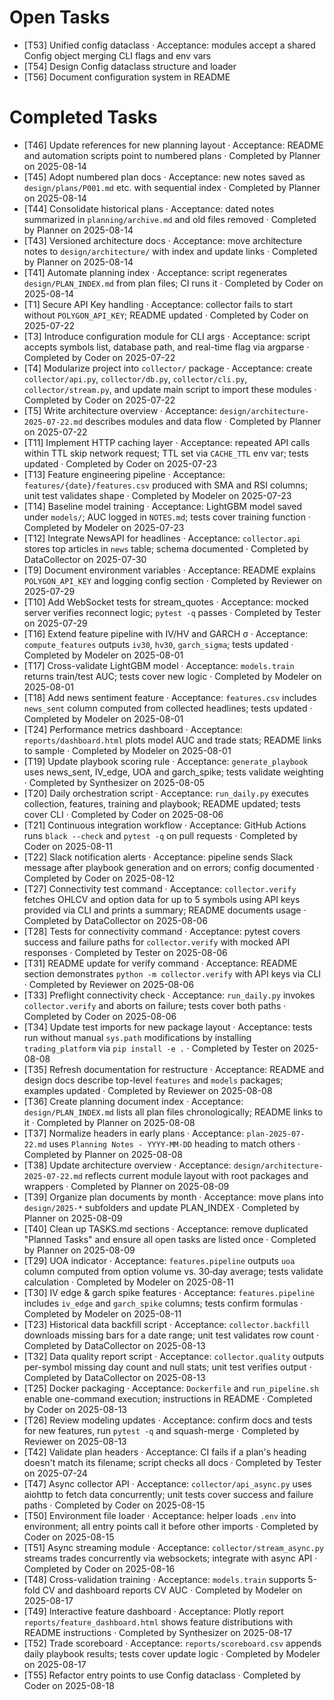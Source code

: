 # Open Tasks
- [T53] Unified config dataclass · Acceptance: modules accept a shared Config object merging CLI flags and env vars
- [T54] Design Config dataclass structure and loader
- [T56] Document configuration system in README

# Completed Tasks
- [T46] Update references for new planning layout · Acceptance: README and automation scripts point to numbered plans · Completed by Planner on 2025-08-14
- [T45] Adopt numbered plan docs · Acceptance: new notes saved as `design/plans/P001.md` etc. with sequential index · Completed by Planner on 2025-08-14
- [T44] Consolidate historical plans · Acceptance: dated notes summarized in `planning/archive.md` and old files removed · Completed by Planner on 2025-08-14
- [T43] Versioned architecture docs · Acceptance: move architecture notes to `design/architecture/` with index and update links · Completed by Planner on 2025-08-14
- [T41] Automate planning index · Acceptance: script regenerates `design/PLAN_INDEX.md` from plan files; CI runs it · Completed by Coder on 2025-08-14
- [T1] Secure API Key handling · Acceptance: collector fails to start without `POLYGON_API_KEY`; README updated · Completed by Coder on 2025-07-22
- [T3] Introduce configuration module for CLI args · Acceptance: script accepts symbols list, database path, and real-time flag via argparse · Completed by Coder on 2025-07-22
- [T4] Modularize project into `collector/` package · Acceptance: create `collector/api.py`, `collector/db.py`, `collector/cli.py`, `collector/stream.py`, and update main script to import these modules · Completed by Coder on 2025-07-22
- [T5] Write architecture overview · Acceptance: `design/architecture-2025-07-22.md` describes modules and data flow · Completed by Planner on 2025-07-22
- [T11] Implement HTTP caching layer · Acceptance: repeated API calls within TTL skip network request; TTL set via `CACHE_TTL` env var; tests updated · Completed by Coder on 2025-07-23
- [T13] Feature engineering pipeline · Acceptance: `features/{date}/features.csv` produced with SMA and RSI columns; unit test validates shape · Completed by Modeler on 2025-07-23
- [T14] Baseline model training · Acceptance: LightGBM model saved under `models/`; AUC logged in `NOTES.md`; tests cover training function · Completed by Modeler on 2025-07-23
- [T12] Integrate NewsAPI for headlines · Acceptance: `collector.api` stores top articles in `news` table; schema documented · Completed by DataCollector on 2025-07-30
- [T9] Document environment variables · Acceptance: README explains `POLYGON_API_KEY` and logging config section · Completed by Reviewer on 2025-07-29
- [T10] Add WebSocket tests for stream_quotes · Acceptance: mocked server verifies reconnect logic; `pytest -q` passes · Completed by Tester on 2025-07-29
- [T16] Extend feature pipeline with IV/HV and GARCH σ · Acceptance: `compute_features` outputs `iv30`, `hv30`, `garch_sigma`; tests updated · Completed by Modeler on 2025-08-01
- [T17] Cross-validate LightGBM model · Acceptance: `models.train` returns train/test AUC; tests cover new logic · Completed by Modeler on 2025-08-01
- [T18] Add news sentiment feature · Acceptance: `features.csv` includes `news_sent` column computed from collected headlines; tests updated · Completed by Modeler on 2025-08-01
- [T24] Performance metrics dashboard · Acceptance: `reports/dashboard.html` plots model AUC and trade stats; README links to sample · Completed by Modeler on 2025-08-01
- [T19] Update playbook scoring rule · Acceptance: `generate_playbook` uses news_sent, IV_edge, UOA and garch_spike; tests validate weighting · Completed by Synthesizer on 2025-08-05
- [T20] Daily orchestration script · Acceptance: `run_daily.py` executes collection, features, training and playbook; README updated; tests cover CLI · Completed by Coder on 2025-08-06
- [T21] Continuous integration workflow · Acceptance: GitHub Actions runs `black --check` and `pytest -q` on pull requests · Completed by Coder on 2025-08-11
- [T22] Slack notification alerts · Acceptance: pipeline sends Slack message after playbook generation and on errors; config documented · Completed by Coder on 2025-08-12
- [T27] Connectivity test command · Acceptance: `collector.verify` fetches OHLCV and option data for up to 5 symbols using API keys provided via CLI and prints a summary; README documents usage · Completed by DataCollector on 2025-08-06
- [T28] Tests for connectivity command · Acceptance: pytest covers success and failure paths for `collector.verify` with mocked API responses · Completed by Tester on 2025-08-06
- [T31] README update for verify command · Acceptance: README section demonstrates `python -m collector.verify` with API keys via CLI · Completed by Reviewer on 2025-08-06
- [T33] Preflight connectivity check · Acceptance: `run_daily.py` invokes `collector.verify` and aborts on failure; tests cover both paths · Completed by Coder on 2025-08-06
- [T34] Update test imports for new package layout · Acceptance: tests run without manual `sys.path` modifications by installing `trading_platform` via `pip install -e .` · Completed by Tester on 2025-08-08
- [T35] Refresh documentation for restructure · Acceptance: README and design docs describe top-level `features` and `models` packages; examples updated · Completed by Reviewer on 2025-08-08
- [T36] Create planning document index · Acceptance: `design/PLAN_INDEX.md` lists all plan files chronologically; README links to it · Completed by Planner on 2025-08-08
- [T37] Normalize headers in early plans · Acceptance: `plan-2025-07-22.md` uses `Planning Notes - YYYY-MM-DD` heading to match others · Completed by Planner on 2025-08-08
- [T38] Update architecture overview · Acceptance: `design/architecture-2025-07-22.md` reflects current module layout with root packages and wrappers · Completed by Planner on 2025-08-09
- [T39] Organize plan documents by month · Acceptance: move plans into `design/2025-*` subfolders and update PLAN_INDEX · Completed by Planner on 2025-08-09
- [T40] Clean up TASKS.md sections · Acceptance: remove duplicated "Planned Tasks" and ensure all open tasks are listed once · Completed by Planner on 2025-08-09
- [T29] UOA indicator · Acceptance: `features.pipeline` outputs `uoa` column computed from option volume vs. 30‑day average; tests validate calculation · Completed by Modeler on 2025-08-11
- [T30] IV edge & garch spike features · Acceptance: `features.pipeline` includes `iv_edge` and `garch_spike` columns; tests confirm formulas · Completed by Modeler on 2025-08-11
- [T23] Historical data backfill script · Acceptance: `collector.backfill` downloads missing bars for a date range; unit test validates row count · Completed by DataCollector on 2025-08-13
- [T32] Data quality report script · Acceptance: `collector.quality` outputs per-symbol missing day count and null stats; unit test verifies output · Completed by DataCollector on 2025-08-13
- [T25] Docker packaging · Acceptance: `Dockerfile` and `run_pipeline.sh` enable one-command execution; instructions in README · Completed by Coder on 2025-08-13
- [T26] Review modeling updates · Acceptance: confirm docs and tests for new features, run `pytest -q` and squash-merge · Completed by Reviewer on 2025-08-13
- [T42] Validate plan headers · Acceptance: CI fails if a plan's heading doesn't match its filename; script checks all docs · Completed by Tester on 2025-07-24
- [T47] Async collector API · Acceptance: `collector/api_async.py` uses aiohttp to fetch data concurrently; unit tests cover success and failure paths · Completed by Coder on 2025-08-15
- [T50] Environment file loader · Acceptance: helper loads `.env` into environment; all entry points call it before other imports · Completed by Coder on 2025-08-15
- [T51] Async streaming module · Acceptance: `collector/stream_async.py` streams trades concurrently via websockets; integrate with async API · Completed by Coder on 2025-08-16
- [T48] Cross-validation training · Acceptance: `models.train` supports 5-fold CV and dashboard reports CV AUC · Completed by Modeler on 2025-08-17
- [T49] Interactive feature dashboard · Acceptance: Plotly report `reports/feature_dashboard.html` shows feature distributions with README instructions · Completed by Synthesizer on 2025-08-17
- [T52] Trade scoreboard · Acceptance: `reports/scoreboard.csv` appends daily playbook results; tests cover update logic · Completed by Modeler on 2025-08-17
- [T55] Refactor entry points to use Config dataclass · Completed by Coder on 2025-08-18

